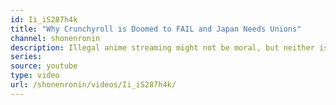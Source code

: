 ```yaml
---
id: Ii_iS287h4k
title: "Why Crunchyroll is Doomed to FAIL and Japan Needs Unions"
channel: shonenronin
description: Illegal anime streaming might not be moral, but neither is subscribing to Crunchyroll. Their business model is not a sustainable way of supporting Japanese animators, and is doomed to fail.
series:
source: youtube
type: video
url: /shonenronin/videos/Ii_iS287h4k/
---
```


